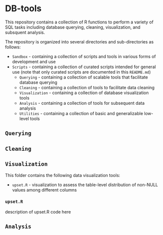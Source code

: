 # DB-tools
This repository contains a collection of R functions to perform a variety of SQL tasks including database querying, cleaning, visualization, and subsquent analysis.

The repository is organized into several directories and sub-directories as follows:
* `Sandbox` - containing a collection of scripts and tools in various forms of development and use
* `Scripts` - containing a collection of curated scripts intended for general use (note that only curated scripts are documented in this `README.md`)
  - `Querying` - containing a collection of scalable tools that facilitate database querying
  - `Cleaning` - containing a collection of tools to facilitate data cleaning
  - `Visualization` - containing a collection of database visualization tools
  - `Analysis` - containing a collection of tools for subsequent data analysis
  - `Utilities` - containing a collection of basic and generalizable low-level tools

## `Querying`

## `Cleaning` 

## `Visualization` 

This folder contains the following data visualization tools:
* `upset.R` - visualization to assess the table-level distribution of non-NULL values among different columns

### `upset.R`
description of upset.R code here

## `Analysis` 
